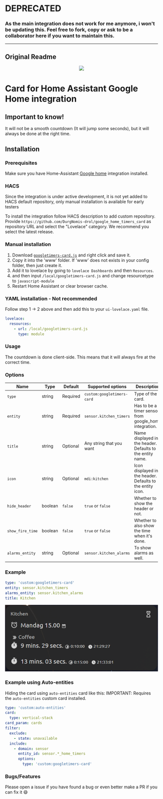 # DEPRECATED

### As the main integration does not work for me anymore, i won't be updating this. Feel free to fork, copy or ask to be a collaborator here if you want to maintain this.

---
## Original Readme

<p align="center">
  <img src="https://brands.home-assistant.io/google_home/icon.png" height="150"></img>
</p>

# Card for Home Assistant Google Home integration

## Important to know!

It will not be a smooth countdown (It will jump some seconds), but it will always be done at the right time.

## Installation

### Prerequisites

Make sure you have Home-Assistant [Google home](https://github.com/leikoilja/ha-google-home) integration installed.


### HACS

Since the integration is under active development, it is not yet added to HACS default repository, only manual installation is available for early testers

To install the integration follow HACS description to add custom repository. Provide `https://github.com/DurgNomis-drol/google_home_timers_card` as repository URL and select the "Lovelace" category. We recommend you select the latest release.

### Manual installation

1. Download [`googletimers-card.js`](https://raw.githubusercontent.com/DurgNomis-drol/google_home_timers_card/main/googletimers-card.js) and right click and save it.
2. Copy it into the 'www' folder. If 'www' does not exists in your config folder, then just create it.
3. Add it to lovelace by going to `lovelace Dashboards` and then `Resources`.
4. and then input `/local/googletimers-card.js` and change resourcetype to `javascript-module`
5. Restart Home Assistant or clear browser cache.

### YAML installation - Not recommended

Follow step 1 -> 2 above and then add this to your `ui-lovelace.yaml` file.

```yaml
lovelace:
  resources:
    - url: /local/googletimers-card.js
      type: module
```

### Usage

The countdown is done client-side. This means that it will always fire at the correct time.

### Options

| Name | Type | Default	| Supported options	| Description |
| --- | --- | --- | --- | --- |
`type`|string|Required|`custom:googletimers-card`| Type of the card.
`entity`|string|Required|`sensor.kitchen_timers`| Has to be a timer sensor from google_home integration.
`title`|string|Optional|Any string that you want| Name displayed in the header. Defaults to the entity name.
`icon`|string|Optional|`mdi:kitchen`| Icon displayed in the header. Defaults to the entity icon.
`hide_header`|boolean|`false`|`true` or `false`| Whether to show the header or not.
`show_fire_time`|boolean|`false`|`true` or `false`| Whether to also show the time when it's done.
`alarms_entity`|string|Optional|`sensor.kitchen_alarms`| To show alarms as well.

### Example 

```yaml
type: 'custom:googletimers-card'
entity: sensor.kitchen_timers
alarms_entity: sensor.kitchen_alarms
title: Kitchen
```

<p align="center">
  <img src="/images/example.png">
</p>

### Example using Auto-entities

Hiding the card using `auto-entities` card like this:
IMPORTANT: Requires the `auto-entities` custom card installed.

```yaml
type: 'custom:auto-entities'
card:
  type: vertical-stack
card_param: cards
filter:
  exclude:
    - state: unavailable
  include:
    - domain: sensor
      entity_id: sensor.*_home_timers
      options:
        type: 'custom:googletimers-card'
```

### Bugs/Features

Please open a issue if you have found a bug or even better make a PR if you can fix it :smile:
